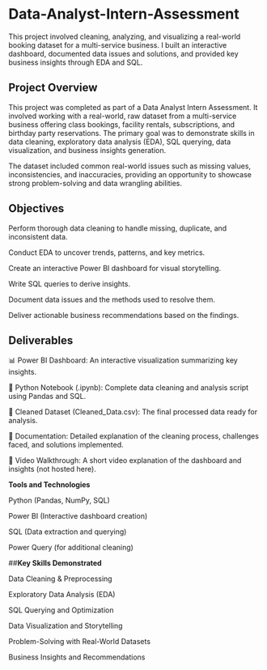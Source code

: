 # Data-Analyst-Intern-Assessment
This project involved cleaning, analyzing, and visualizing a real-world booking dataset for a multi-service business. I built an interactive dashboard, documented data issues and solutions, and provided key business insights through EDA and SQL.


## **Project Overview**

This project was completed as part of a Data Analyst Intern Assessment. It involved working with a real-world, raw dataset from a multi-service business offering class bookings, facility rentals, subscriptions, and birthday party reservations. The primary goal was to demonstrate skills in data cleaning, exploratory data analysis (EDA), SQL querying, data visualization, and business insights generation.

The dataset included common real-world issues such as missing values, inconsistencies, and inaccuracies, providing an opportunity to showcase strong problem-solving and data wrangling abilities.


## **Objectives**

Perform thorough data cleaning to handle missing, duplicate, and inconsistent data.

Conduct EDA to uncover trends, patterns, and key metrics.

Create an interactive Power BI dashboard for visual storytelling.

Write SQL queries to derive insights.

Document data issues and the methods used to resolve them.

Deliver actionable business recommendations based on the findings. 




## **Deliverables**

📊 Power BI Dashboard: An interactive visualization summarizing key insights.

📝 Python Notebook (.ipynb): Complete data cleaning and analysis script using Pandas and SQL.

📂 Cleaned Dataset (Cleaned_Data.csv): The final processed data ready for analysis.

📃 Documentation: Detailed explanation of the cleaning process, challenges faced, and solutions implemented.

🎥 Video Walkthrough: A short video explanation of the dashboard and insights (not hosted here). 






**Tools and Technologies**

Python (Pandas, NumPy, SQL)

Power BI (Interactive dashboard creation)

SQL (Data extraction and querying)

Power Query (for additional cleaning) 





##**Key Skills Demonstrated**

Data Cleaning & Preprocessing

Exploratory Data Analysis (EDA)

SQL Querying and Optimization

Data Visualization and Storytelling

Problem-Solving with Real-World Datasets

Business Insights and Recommendations


